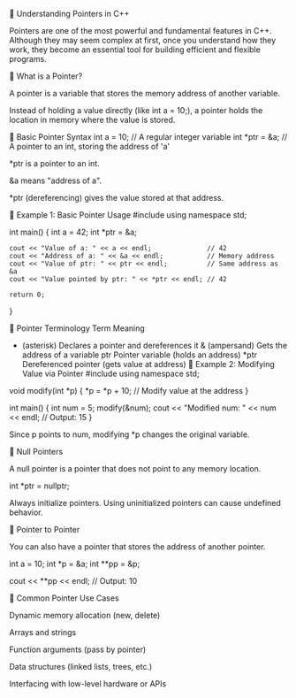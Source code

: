 🔗 Understanding Pointers in C++

Pointers are one of the most powerful and fundamental features in C++. Although they may seem complex at first, once you understand how they work, they become an essential tool for building efficient and flexible programs.

📌 What is a Pointer?

A pointer is a variable that stores the memory address of another variable.

Instead of holding a value directly (like int a = 10;), a pointer holds the location in memory where the value is stored.

🔧 Basic Pointer Syntax
int a = 10;       // A regular integer variable
int *ptr = &a;    // A pointer to an int, storing the address of 'a'


*ptr is a pointer to an int.

&a means "address of a".

*ptr (dereferencing) gives the value stored at that address.

🧪 Example 1: Basic Pointer Usage
#include <iostream>
using namespace std;

int main() {
    int a = 42;
    int *ptr = &a;

    cout << "Value of a: " << a << endl;              // 42
    cout << "Address of a: " << &a << endl;           // Memory address
    cout << "Value of ptr: " << ptr << endl;          // Same address as &a
    cout << "Value pointed by ptr: " << *ptr << endl; // 42

    return 0;
}

📌 Pointer Terminology
Term	Meaning
* (asterisk)	Declares a pointer and dereferences it
& (ampersand)	Gets the address of a variable
ptr	Pointer variable (holds an address)
*ptr	Dereferenced pointer (gets value at address)
🧪 Example 2: Modifying Value via Pointer
#include <iostream>
using namespace std;

void modify(int *p) {
    *p = *p + 10;  // Modify value at the address
}

int main() {
    int num = 5;
    modify(&num);
    cout << "Modified num: " << num << endl;  // Output: 15
}


Since p points to num, modifying *p changes the original variable.

📌 Null Pointers

A null pointer is a pointer that does not point to any memory location.

int *ptr = nullptr;


Always initialize pointers. Using uninitialized pointers can cause undefined behavior.

📌 Pointer to Pointer

You can also have a pointer that stores the address of another pointer.

int a = 10;
int *p = &a;
int **pp = &p;

cout << **pp << endl;  // Output: 10

📌 Common Pointer Use Cases

Dynamic memory allocation (new, delete)

Arrays and strings

Function arguments (pass by pointer)

Data structures (linked lists, trees, etc.)

Interfacing with low-level hardware or APIs

